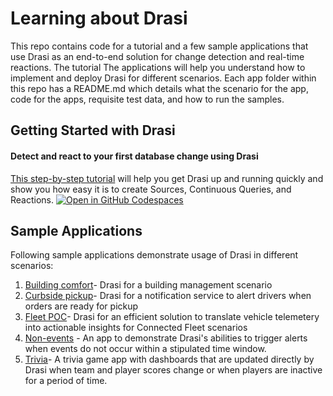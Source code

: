 # Learning about Drasi
This repo contains code for a tutorial and a few sample applications that use Drasi as an end-to-end solution for change detection and real-time reactions. The tutorial The applications will help you understand how to implement and deploy Drasi for different scenarios. Each app folder within this repo has a README.md which details what the scenario for the app, code for the apps, requisite test data, and how to run the samples.

## Getting Started with Drasi
#### Detect and react to your first database change using Drasi
[This step-by-step tutorial](https://drasi.io/getting-started/) will help you get Drasi up and running quickly and show you how easy it is to create Sources, Continuous Queries, and Reactions.
[![Open in GitHub Codespaces](https://github.com/codespaces/badge.svg)](https://codespaces.new/drasi-project/learning)

## Sample Applications
Following sample applications demonstrate usage of Drasi in different scenarios:
1. [Building comfort](apps/building-comfort)- Drasi for a building management scenario
2. [Curbside pickup](apps/curbside-pickup)- Drasi for a notification service to alert drivers when orders are ready for pickup
3. [Fleet POC](https://github.com/drasi-project/learning/tree/main/apps/fleet-poc)- Drasi for an efficient solution to translate vehicle telemetery into actionable insights for Connected Fleet scenarios
5. [Non-events](https://github.com/drasi-project/learning/tree/main/apps/non-events) - An app to demonstrate Drasi's abilities to trigger alerts when events do not occur within a stipulated time window.
6. [Trivia](https://github.com/drasi-project/learning/tree/main/apps/trivia)- A trivia game app with dashboards that are updated directly by Drasi when team and player scores change or when players are inactive for a period of time.
